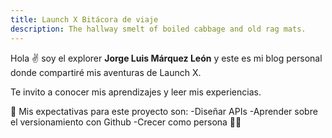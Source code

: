 ```yaml
---
title: Launch X Bitácora de viaje
description: The hallway smelt of boiled cabbage and old rag mats.
---
```


Hola ✌️  soy el explorer **Jorge Luis Márquez León** y este es mi blog personal donde compartiré mis aventuras de Launch X.

Te invito a conocer mis aprendizajes y leer mis experiencias.

🚀
Mis expectativas para este proyecto son: 
-Diseñar APIs
-Aprender sobre el versionamiento con Github
-Crecer como persona
🚀😀
